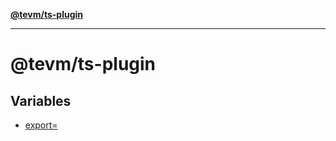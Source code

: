 [**@tevm/ts-plugin**](README.md)

***

# @tevm/ts-plugin

## Variables

- [export=](variables/export=.md)
